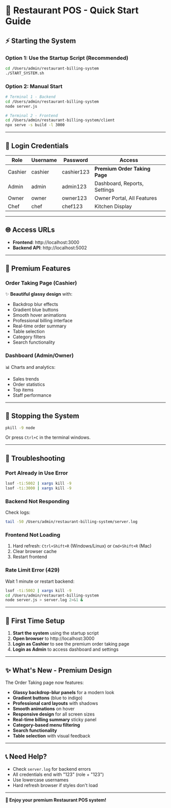 # 🚀 Restaurant POS - Quick Start Guide

## ⚡ Starting the System

### Option 1: Use the Startup Script (Recommended)

```bash
cd /Users/admin/restaurant-billing-system
./START_SYSTEM.sh
```

### Option 2: Manual Start

```bash
# Terminal 1 - Backend
cd /Users/admin/restaurant-billing-system
node server.js

# Terminal 2 - Frontend
cd /Users/admin/restaurant-billing-system/client
npx serve -s build -l 3000
```

---

## 🔑 Login Credentials

| Role    | Username | Password   | Access                        |
| ------- | -------- | ---------- | ----------------------------- |
| Cashier | cashier  | cashier123 | **Premium Order Taking Page** |
| Admin   | admin    | admin123   | Dashboard, Reports, Settings  |
| Owner   | owner    | owner123   | Owner Portal, All Features    |
| Chef    | chef     | chef123    | Kitchen Display               |

---

## 🌐 Access URLs

- **Frontend**: http://localhost:3000
- **Backend API**: http://localhost:5002

---

## 🎨 Premium Features

### Order Taking Page (Cashier)

✨ **Beautiful glassy design** with:

- Backdrop blur effects
- Gradient blue buttons
- Smooth hover animations
- Professional billing interface
- Real-time order summary
- Table selection
- Category filters
- Search functionality

### Dashboard (Admin/Owner)

📊 Charts and analytics:

- Sales trends
- Order statistics
- Top items
- Staff performance

---

## 🛑 Stopping the System

```bash
pkill -9 node
```

Or press `Ctrl+C` in the terminal windows.

---

## 🔧 Troubleshooting

### Port Already in Use Error

```bash
lsof -ti:5002 | xargs kill -9
lsof -ti:3000 | xargs kill -9
```

### Backend Not Responding

Check logs:

```bash
tail -50 /Users/admin/restaurant-billing-system/server.log
```

### Frontend Not Loading

1. Hard refresh: `Ctrl+Shift+R` (Windows/Linux) or `Cmd+Shift+R` (Mac)
2. Clear browser cache
3. Restart frontend

### Rate Limit Error (429)

Wait 1 minute or restart backend:

```bash
lsof -ti:5002 | xargs kill -9
cd /Users/admin/restaurant-billing-system
node server.js > server.log 2>&1 &
```

---

## 📱 First Time Setup

1. **Start the system** using the startup script
2. **Open browser** to http://localhost:3000
3. **Login as Cashier** to see the premium order taking page
4. **Login as Admin** to access dashboard and settings

---

## ✨ What's New - Premium Design

The Order Taking page now features:

- **Glassy backdrop-blur panels** for a modern look
- **Gradient buttons** (blue to indigo)
- **Professional card layouts** with shadows
- **Smooth animations** on hover
- **Responsive design** for all screen sizes
- **Real-time billing summary** sticky panel
- **Category-based menu filtering**
- **Search functionality**
- **Table selection** with visual feedback

---

## 📞 Need Help?

- Check `server.log` for backend errors
- All credentials end with "123" (role + "123")
- Use lowercase usernames
- Hard refresh browser if styles don't load

---

**🎉 Enjoy your premium Restaurant POS system!**
